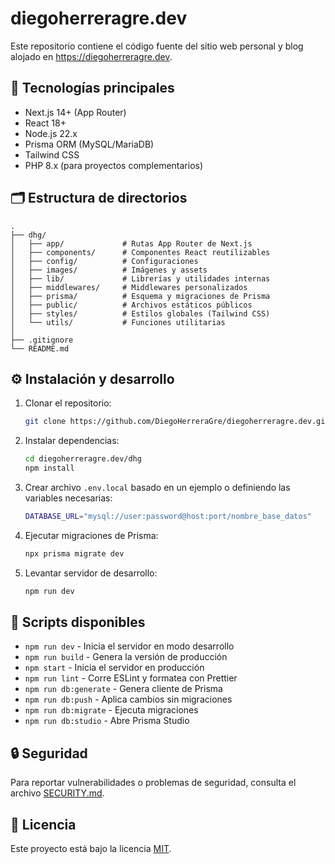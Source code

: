 # diegoherreragre.dev

Este repositorio contiene el código fuente del sitio web personal y blog alojado en https://diegoherreragre.dev.

## 🚀 Tecnologías principales

- Next.js 14+ (App Router)
- React 18+
- Node.js 22.x
- Prisma ORM (MySQL/MariaDB)
- Tailwind CSS
- PHP 8.x (para proyectos complementarios)

## 🗂 Estructura de directorios

```
.
├── dhg/
│   ├── app/             # Rutas App Router de Next.js
│   ├── components/      # Componentes React reutilizables
│   ├── config/          # Configuraciones
│   ├── images/          # Imágenes y assets
│   ├── lib/             # Librerías y utilidades internas
│   ├── middlewares/     # Middlewares personalizados
│   ├── prisma/          # Esquema y migraciones de Prisma
│   ├── public/          # Archivos estáticos públicos
│   ├── styles/          # Estilos globales (Tailwind CSS)
│   └── utils/           # Funciones utilitarias
│
├── .gitignore
└── README.md
```

## ⚙️ Instalación y desarrollo

1. Clonar el repositorio:

   ```bash
   git clone https://github.com/DiegoHerreraGre/diegoherreragre.dev.git
   ```

2. Instalar dependencias:

   ```bash
   cd diegoherreragre.dev/dhg
   npm install
   ```

3. Crear archivo `.env.local` basado en un ejemplo o definiendo las variables necesarias:

   ```bash
   DATABASE_URL="mysql://user:password@host:port/nombre_base_datos"
   ```

4. Ejecutar migraciones de Prisma:

   ```bash
   npx prisma migrate dev
   ```

5. Levantar servidor de desarrollo:

   ```bash
   npm run dev
   ```

## 🧪 Scripts disponibles

- `npm run dev` - Inicia el servidor en modo desarrollo
- `npm run build` - Genera la versión de producción
- `npm start` - Inicia el servidor en producción
- `npm run lint` - Corre ESLint y formatea con Prettier
- `npm run db:generate` - Genera cliente de Prisma
- `npm run db:push` - Aplica cambios sin migraciones
- `npm run db:migrate` - Ejecuta migraciones
- `npm run db:studio` - Abre Prisma Studio

## 🔒 Seguridad

Para reportar vulnerabilidades o problemas de seguridad, consulta el archivo [SECURITY.md](SECURITY.md).

## 📄 Licencia

Este proyecto está bajo la licencia [MIT](LICENSE).
